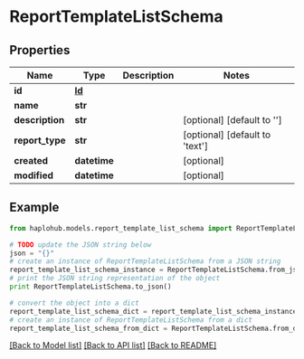 # ReportTemplateListSchema


## Properties
Name | Type | Description | Notes
------------ | ------------- | ------------- | -------------
**id** | [**Id**](Id.md) |  | 
**name** | **str** |  | 
**description** | **str** |  | [optional] [default to '']
**report_type** | **str** |  | [optional] [default to 'text']
**created** | **datetime** |  | [optional] 
**modified** | **datetime** |  | [optional] 

## Example

```python
from haplohub.models.report_template_list_schema import ReportTemplateListSchema

# TODO update the JSON string below
json = "{}"
# create an instance of ReportTemplateListSchema from a JSON string
report_template_list_schema_instance = ReportTemplateListSchema.from_json(json)
# print the JSON string representation of the object
print ReportTemplateListSchema.to_json()

# convert the object into a dict
report_template_list_schema_dict = report_template_list_schema_instance.to_dict()
# create an instance of ReportTemplateListSchema from a dict
report_template_list_schema_from_dict = ReportTemplateListSchema.from_dict(report_template_list_schema_dict)
```
[[Back to Model list]](../README.md#documentation-for-models) [[Back to API list]](../README.md#documentation-for-api-endpoints) [[Back to README]](../README.md)


